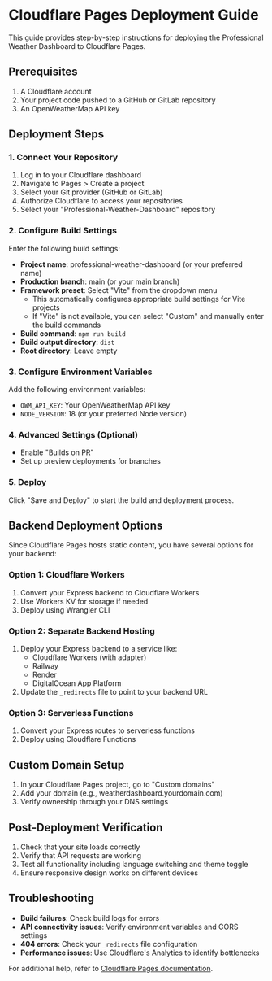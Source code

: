 # Cloudflare Pages Deployment Guide

This guide provides step-by-step instructions for deploying the Professional Weather Dashboard to Cloudflare Pages.

## Prerequisites

1. A Cloudflare account
2. Your project code pushed to a GitHub or GitLab repository
3. An OpenWeatherMap API key

## Deployment Steps

### 1. Connect Your Repository

1. Log in to your Cloudflare dashboard
2. Navigate to Pages > Create a project
3. Select your Git provider (GitHub or GitLab)
4. Authorize Cloudflare to access your repositories
5. Select your "Professional-Weather-Dashboard" repository

### 2. Configure Build Settings

Enter the following build settings:

- **Project name**: professional-weather-dashboard (or your preferred name)
- **Production branch**: main (or your main branch)
- **Framework preset**: Select "Vite" from the dropdown menu
  - This automatically configures appropriate build settings for Vite projects
  - If "Vite" is not available, you can select "Custom" and manually enter the build commands
- **Build command**: `npm run build`
- **Build output directory**: `dist`
- **Root directory**: Leave empty

### 3. Configure Environment Variables

Add the following environment variables:

- `OWM_API_KEY`: Your OpenWeatherMap API key
- `NODE_VERSION`: 18 (or your preferred Node version)

### 4. Advanced Settings (Optional)

- Enable "Builds on PR"
- Set up preview deployments for branches

### 5. Deploy

Click "Save and Deploy" to start the build and deployment process.

## Backend Deployment Options

Since Cloudflare Pages hosts static content, you have several options for your backend:

### Option 1: Cloudflare Workers

1. Convert your Express backend to Cloudflare Workers
2. Use Workers KV for storage if needed
3. Deploy using Wrangler CLI

### Option 2: Separate Backend Hosting

1. Deploy your Express backend to a service like:
   - Cloudflare Workers (with adapter)
   - Railway
   - Render
   - DigitalOcean App Platform
2. Update the `_redirects` file to point to your backend URL

### Option 3: Serverless Functions

1. Convert your Express routes to serverless functions
2. Deploy using Cloudflare Functions

## Custom Domain Setup

1. In your Cloudflare Pages project, go to "Custom domains"
2. Add your domain (e.g., weatherdashboard.yourdomain.com)
3. Verify ownership through your DNS settings

## Post-Deployment Verification

1. Check that your site loads correctly
2. Verify that API requests are working
3. Test all functionality including language switching and theme toggle
4. Ensure responsive design works on different devices

## Troubleshooting

- **Build failures**: Check build logs for errors
- **API connectivity issues**: Verify environment variables and CORS settings
- **404 errors**: Check your `_redirects` file configuration
- **Performance issues**: Use Cloudflare's Analytics to identify bottlenecks

For additional help, refer to [Cloudflare Pages documentation](https://developers.cloudflare.com/pages/).
